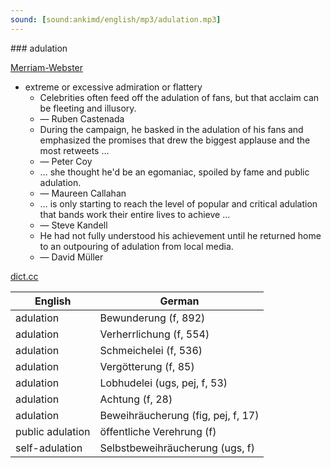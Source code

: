 ```yaml
---
sound: [sound:ankimd/english/mp3/adulation.mp3]
---
```


\### adulation

[Merriam-Webster](https://www.merriam-webster.com/dictionary/adulation)

- extreme or excessive admiration or flattery
    - Celebrities often feed off the adulation of fans, but that acclaim can be fleeting and illusory.
    - — Ruben Castenada
    - During the campaign, he basked in the adulation of his fans and emphasized the promises that drew the biggest applause and the most retweets …
    - — Peter Coy
    - … she thought he'd be an egomaniac, spoiled by fame and public adulation.
    - — Maureen Callahan
    - … is only starting to reach the level of popular and critical adulation that bands work their entire lives to achieve …
    - — Steve Kandell
    - He had not fully understood his achievement until he returned home to an outpouring of adulation from local media.
    - — David Müller

[dict.cc](https://www.dict.cc/adulation)

| English        | German       |
| -------------- | ------------ |
| adulation | Bewunderung (f, 892) |
| adulation | Verherrlichung (f, 554) |
| adulation | Schmeichelei (f, 536) |
| adulation | Vergötterung (f, 85) |
| adulation | Lobhudelei (ugs, pej, f, 53) |
| adulation | Achtung (f, 28) |
| adulation | Beweihräucherung (fig, pej, f, 17) |
| public adulation | öffentliche Verehrung (f) |
| self-adulation | Selbstbeweihräucherung (ugs, f) |
